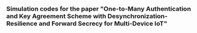 ### Simulation codes for the paper "One-to-Many Authentication and Key Agreement Scheme with Desynchronization-Resilience and Forward Secrecy for Multi-Device IoT"
